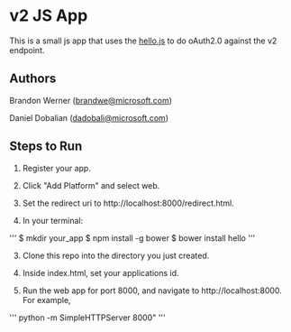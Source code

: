 # v2 JS App 

This is a small js app that uses the [hello.js](https://github.com/MrSwitch/hello.js/) to do oAuth2.0 against the v2 endpoint. 

## Authors

Brandon Werner ([brandwe@microsoft.com](mailto:brandwe@microsoft.com))

Daniel Dobalian ([dadobali@microsoft.com](mailto:dadobali@microsoft.com))

## Steps to Run

1. Register your app.
  1. Click "Add Platform" and select web. 
  2. Set the redirect uri to http://localhost:8000/redirect.html.
  
2. In your terminal:

'''
$ mkdir your_app
$ npm install -g bower
$ bower install hello
'''


3. Clone this repo into the directory you just created.

4. Inside index.html, set your applications id. 

5. Run the web app for port 8000, and navigate to http://localhost:8000. For example, 

'''
python -m SimpleHTTPServer 8000"
'''